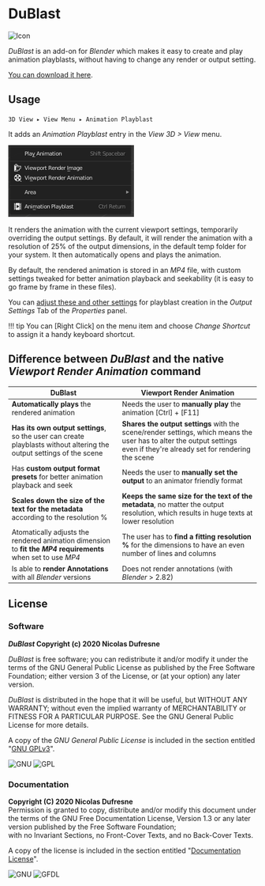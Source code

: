 # DuBlast

![Icon](img/dublast.png)

*DuBlast* is an add-on for *Blender* which makes it easy to create and play animation playblasts, without having to change any render or output setting.

[You can download it here](https://rainboxlab.org/tools/dublast/).

## Usage

`3D View ▸ View Menu ▸ Animation Playblast`

It adds an *Animation Playblast* entry in the *View 3D > View* menu.

![Menu screenshot](img/menu.png)

It renders the animation with the current viewport settings, temporarily overriding the output settings. By default, it will render the animation with a resolution of 25% of the output dimensions, in the default temp folder for your system. It then automatically opens and plays the animation.

By default, the rendered animation is stored in an *MP4* file, with custom settings tweaked for better animation playback and seekability (it is easy to go frame by frame in these files).

You can [adjust these and other settings](settings.md) for playblast creation in the *Output Settings* Tab of the *Properties* panel.

!!! tip
    You can [Right Click] on the menu item and choose *Change Shortcut* to assign it a handy keyboard shortcut.

## Difference between *DuBlast* and the native *Viewport Render Animation* command

|DuBlast|Viewport Render Animation|
|---------|---------------------------|
|**Automatically plays** the rendered animation|Needs the user to **manually play** the animation [Ctrl] + [F11]|
|**Has its own output settings**, so the user can create playblasts without altering the output settings of the scene|**Shares the output settings** with the scene/render settings, which means the user has to alter the output settings even if they're already set for rendering the scene|
|Has **custom output format presets** for better animation playback and seek|Needs the user to **manually set the output** to an animator friendly format|
|**Scales down the size of the text for the metadata** according to the resolution %|**Keeps the same size for the text of the metadata**, no matter the output resolution, which results in huge texts at lower resolution|
|Atomatically adjusts the rendered animation dimension to **fit the *MP4* requirements** when set to use *MP4*|The user has to **find a fitting resolution %** for the dimensions to have an even number of lines and columns|
|Is able to **render Annotations** with all *Blender* versions|Does not render annotations (with *Blender* > 2.82)|

## License

### Software

***DuBlast* Copyright (c) 2020 Nicolas Dufresne**  

*DuBlast* is free software; you can redistribute it and/or modify it under the terms of the GNU General Public License as published by the Free Software Foundation; either version 3 of the License, or (at your option) any later version.

*DuBlast* is distributed in the hope that it will be useful, but WITHOUT ANY WARRANTY; without even the implied warranty of MERCHANTABILITY or FITNESS FOR A PARTICULAR PURPOSE.  See the GNU General Public License for more details.

A copy of the *GNU General Public License* is included in the section entitled "[GNU GPLv3](gnu-gpl.md)".

![GNU](img/logos/gnu.png) ![GPL](img/logos/gplv3.png)

### Documentation

**Copyright (C)  2020 Nicolas Dufresne**  
Permission is granted to copy, distribute and/or modify this document under the terms of the GNU Free Documentation License, Version 1.3 or any later version published by the Free Software Foundation;  
with no Invariant Sections, no Front-Cover Texts, and no Back-Cover Texts.

A copy of the license is included in the section entitled "[Documentation License](doc-license.md)".

![GNU](img/logos/gnu.png) ![GFDL](img/logos/gfdl-logo.png)
